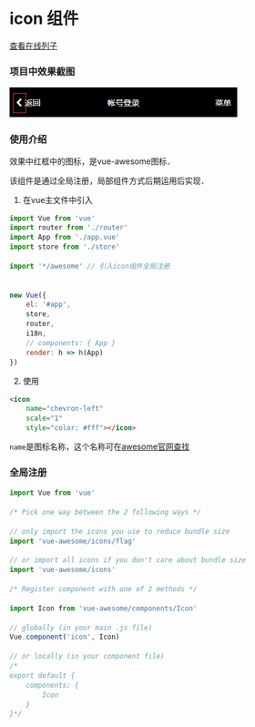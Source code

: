 # icon 组件

[查看在线列子](https://caoshengxiang.github.io/comui/#/ui/icon)

### 项目中效果截图

![](./assets/icon.png)

### 使用介绍

效果中红框中的图标，是vue-awesome图标．

该组件是通过全局注册，局部组件方式后期运用后实现．

1. 在vue主文件中引入
```js
import Vue from 'vue'
import router from './router'
import App from './app.vue'
import store from './store'

import '*/awesome' // 引入icon组件全局注册


new Vue({
    el: '#app',
    store,
    router,
    i18n,
    // components: { App }
    render: h => h(App)
})
```

2. 使用
```html
<icon 
    name="chevron-left" 
    scale="1" 
    style="color: #fff"></icon>
```

`name`是图标名称，这个名称可在[awesome官网查找](http://fontawesome.dashgame.com/)



### 全局注册

```js
import Vue from 'vue'

/* Pick one way between the 2 following ways */

// only import the icons you use to reduce bundle size
import 'vue-awesome/icons/flag'

// or import all icons if you don't care about bundle size
import 'vue-awesome/icons'

/* Register component with one of 2 methods */

import Icon from 'vue-awesome/components/Icon'

// globally (in your main .js file)
Vue.component('icon', Icon)

// or locally (in your component file)
/*
export default {
    components: {
        Icon
    }
}*/

```